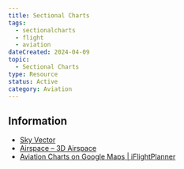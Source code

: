 ```yaml
---
title: Sectional Charts
tags:
  - sectionalcharts
  - flight
  - aviation
dateCreated: 2024-04-09
topic:
  - Sectional Charts
type: Resource
status: Active
category: Aviation
---
```

## Information
- [Sky Vector](https://skyvector.com/)
- [Airspace – 3D Airspace](https://3dairspace.org.uk/index.php/airspace/)
- [Aviation Charts on Google Maps | iFlightPlanner](https://www.iflightplanner.com/AviationCharts/) 